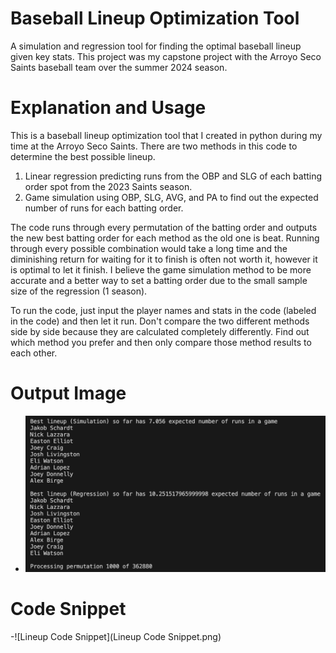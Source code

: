 # Baseball Lineup Optimization Tool

A simulation and regression tool for finding the optimal baseball lineup given key stats. This project was my capstone project with the Arroyo Seco Saints baseball team over the summer 2024 season.

# Explanation and Usage

This is a baseball lineup optimization tool that I created in python during my time at the Arroyo Seco Saints. There are two methods in this code to determine the best possible lineup.
1. Linear regression predicting runs from the OBP and SLG of each batting order spot from the 2023 Saints season.
2. Game simulation using OBP, SLG, AVG, and PA to find out the expected number of runs for each batting order.

The code runs through every permutation of the batting order and outputs the new best batting order for each method as the old one is beat. Running through every possible combination would take a long time and the diminishing return for waiting for it to finish is often not worth it, however it is optimal to let it finish. I believe the game simulation method to be more accurate and a better way to set a batting order due to the small sample size of the regression (1 season). 

To run the code, just input the player names and stats in the code (labeled in the code) and then let it run. Don't compare the two different methods side by side because they are calculated completely differently. Find out which method you prefer and then only compare those method results to each other.

# Output Image

- ![Lineup Optimization Example](../assets/Lineup%20Optimization%20Example.png)

# Code Snippet

-![Lineup Code Snippet](Lineup Code Snippet.png)
